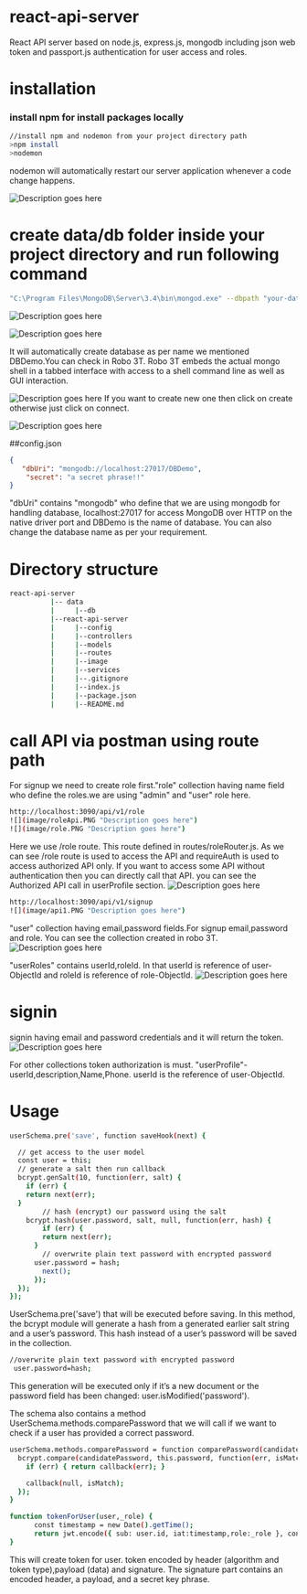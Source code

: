 # react-api-server
React API server based on node.js, express.js, mongodb including json web token and passport.js authentication for user access and roles.

# installation
### install npm for install packages locally
```bash
//install npm and nodemon from your project directory path
>npm install
>nodemon
```
nodemon will automatically restart our server application whenever a code change happens.

![](/image/nodemon.PNG "Description goes here")

# create data/db folder inside your project directory and run following command
```bash
"C:\Program Files\MongoDB\Server\3.4\bin\mongod.exe" --dbpath "your-data/db path"
```
![](/image/dbConn.PNG "Description goes here")

![](image/dbstart.PNG "Description goes here")

It will automatically create database as per name we mentioned DBDemo.You can check in Robo 3T.
Robo 3T embeds the actual mongo shell in a tabbed interface with access to a shell command line as well as GUI interaction.

![](image/robo.PNG "Description goes here")
If you want to create new one then click on create otherwise just click on connect.

![](image/DBdemo.PNG "Description goes here")

##config.json
```json
{
   "dbUri": "mongodb://localhost:27017/DBDemo",
    "secret": "a secret phrase!!"
}
```
"dbUri" contains "mongodb" who define that we are using mongodb for handling database, localhost:27017 for access MongoDB over HTTP on the native driver port and DBDemo is the name of database. You can also change the database name as per your requirement.
# Directory structure
```bash
react-api-server
          |-- data
          |     |--db
          |--react-api-server
          |     |--config
          |     |--controllers
          |     |--models
          |     |--routes
          |     |--image
          |     |--services
          |     |--.gitignore
          |     |--index.js
          |     |--package.json
          |     |--README.md
```
# call API via postman using route path

For signup we need to create role first."role" collection having name field who define the roles.we are using "admin" and "user" role here.
```bash
http://localhost:3090/api/v1/role
![](image/roleApi.PNG "Description goes here")
![](image/role.PNG "Description goes here")
```
Here we use /role route. This route defined in routes/roleRouter.js. As we can see /role route is used to access the API and requireAuth is used to access authorized API only. If you want to access some API without authentication then you can directly call that API. you can see the Authorized API call in userProfile section.
![](image/route.PNG "Description goes here")

```bash
http://localhost:3090/api/v1/signup
![](image/api1.PNG "Description goes here")
```
"user" collection having email,password fields.For signup email,password and role. You can see the collection created in robo 3T.
![](image/user.PNG "Description goes here")

"userRoles" contains userId,roleId. In that userId is reference of user-ObjectId and roleId is reference of role-ObjectId.
![](image/userrole.PNG "Description goes here")

# signin
signin having email and password credentials and it will return the token.
![](image/api2.PNG "Description goes here")

For other collections token authorization is must.
"userProfile"-userId,description,Name,Phone. userId is the reference of user-ObjectId.


# Usage
```bash
userSchema.pre('save', function saveHook(next) {

  // get access to the user model
  const user = this;
  // generate a salt then run callback
  bcrypt.genSalt(10, function(err, salt) {
    if (err) {
    return next(err);
  }
        // hash (encrypt) our password using the salt
    bcrypt.hash(user.password, salt, null, function(err, hash) {
        if (err) {
        return next(err);
      }
        // overwrite plain text password with encrypted password
      user.password = hash;
        next();
      });
  });
});
```
UserSchema.pre('save') that will be executed before saving. In this method, the bcrypt module will generate a hash from a generated earlier salt string and a user’s password. This hash instead of a user’s password will be saved in the collection.

```bash
//overwrite plain text password with encrypted password
 user.password=hash;
 ```

This generation will be executed only if it’s a new document or the password field has been changed:
 user.isModified('password').

The schema also contains a method UserSchema.methods.comparePassword that we will call if we want to check if a user has provided a correct password.
```bash
userSchema.methods.comparePassword = function comparePassword(candidatePassword, callback) {
  bcrypt.compare(candidatePassword, this.password, function(err, isMatch) {
    if (err) { return callback(err); }

    callback(null, isMatch);
  });
}
```
```bash
function tokenForUser(user,_role) {
      const timestamp = new Date().getTime();
      return jwt.encode({ sub: user.id, iat:timestamp,role:_role }, config.secret);
}
```
This will create token for user. token encoded by header (algorithm and token type),payload (data) and signature. The signature part contains an encoded header, a payload, and a secret key phrase.

